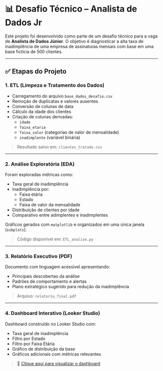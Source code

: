 # 📊 Desafio Técnico – Analista de Dados Jr

Este projeto foi desenvolvido como parte de um desafio técnico para a vaga de **Analista de Dados Júnior**. O objetivo é diagnosticar a alta taxa de inadimplência de uma empresa de assinaturas mensais com base em uma base fictícia de 500 clientes.

---

## ✅ Etapas do Projeto

### 1. **ETL (Limpeza e Tratamento dos Dados)**
- Carregamento do arquivo `base_dados_desafio.csv`
- Remoção de duplicatas e valores ausentes
- Conversão de colunas de data
- Cálculo da idade dos clientes
- Criação de colunas derivadas:
  - `idade`
  - `faixa_etaria`
  - `faixa_valor` (categorias de valor de mensalidade)
  - `inadimplente` (variável binária)

> Resultado salvo em: `clientes_tratado.csv`

---

### 2. **Análise Exploratória (EDA)**
Foram exploradas métricas como:

- Taxa geral de inadimplência
- Inadimplência por:
  - Faixa etária
  - Estado
  - Faixa de valor da mensalidade
- Distribuição de clientes por idade
- Comparativo entre adimplentes e inadimplentes

Gráficos gerados com `matplotlib` e organizados em uma única janela (`subplots`).

> Código disponível em: `ETL_analise.py`

---

### 3. **Relatório Executivo (PDF)**
Documento com linguagem acessível apresentando:

- Principais descobertas da análise
- Padrões de comportamento e alertas
- Plano estratégico sugerido para redução da inadimplência

> Arquivo: `relatorio_final.pdf`

---

### 4. **Dashboard Interativo (Looker Studio)**
Dashboard construído no Looker Studio com:

- Taxa geral de inadimplência
- Filtro por Estado
- Filtro por Faixa Etária
- Gráfico de distribuição da base
- Gráficos adicionais com métricas relevantes

> 🔗 [Clique aqui para visualizar o dashboard](https://lookerstudio.google.com/s/t4P213IoPzc)



